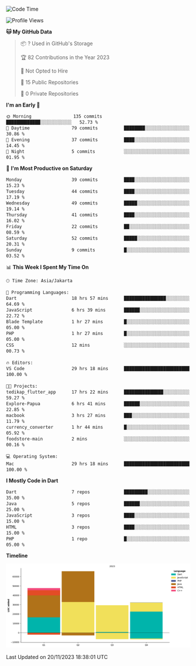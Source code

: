 <!--START_SECTION:waka-->
![Code Time](http://img.shields.io/badge/Code%20Time-29%20hrs%2018%20mins-blue)

![Profile Views](http://img.shields.io/badge/Profile%20Views-77-blue)

**🐱 My GitHub Data** 

> 📦 ? Used in GitHub's Storage 
 > 
> 🏆 82 Contributions in the Year 2023
 > 
> 🚫 Not Opted to Hire
 > 
> 📜 15 Public Repositories 
 > 
> 🔑 0 Private Repositories 
 > 
**I'm an Early 🐤** 

```text
🌞 Morning                135 commits         █████████████░░░░░░░░░░░░   52.73 % 
🌆 Daytime                79 commits          ████████░░░░░░░░░░░░░░░░░   30.86 % 
🌃 Evening                37 commits          ████░░░░░░░░░░░░░░░░░░░░░   14.45 % 
🌙 Night                  5 commits           ░░░░░░░░░░░░░░░░░░░░░░░░░   01.95 % 
```
📅 **I'm Most Productive on Saturday** 

```text
Monday                   39 commits          ████░░░░░░░░░░░░░░░░░░░░░   15.23 % 
Tuesday                  44 commits          ████░░░░░░░░░░░░░░░░░░░░░   17.19 % 
Wednesday                49 commits          █████░░░░░░░░░░░░░░░░░░░░   19.14 % 
Thursday                 41 commits          ████░░░░░░░░░░░░░░░░░░░░░   16.02 % 
Friday                   22 commits          ██░░░░░░░░░░░░░░░░░░░░░░░   08.59 % 
Saturday                 52 commits          █████░░░░░░░░░░░░░░░░░░░░   20.31 % 
Sunday                   9 commits           █░░░░░░░░░░░░░░░░░░░░░░░░   03.52 % 
```


📊 **This Week I Spent My Time On** 

```text
🕑︎ Time Zone: Asia/Jakarta

💬 Programming Languages: 
Dart                     18 hrs 57 mins      ████████████████░░░░░░░░░   64.69 % 
JavaScript               6 hrs 39 mins       ██████░░░░░░░░░░░░░░░░░░░   22.72 % 
Blade Template           1 hr 27 mins        █░░░░░░░░░░░░░░░░░░░░░░░░   05.00 % 
PHP                      1 hr 27 mins        █░░░░░░░░░░░░░░░░░░░░░░░░   05.00 % 
CSS                      12 mins             ░░░░░░░░░░░░░░░░░░░░░░░░░   00.73 % 

🔥 Editors: 
VS Code                  29 hrs 18 mins      █████████████████████████   100.00 % 

🐱‍💻 Projects: 
tedikap_flutter_app      17 hrs 22 mins      ███████████████░░░░░░░░░░   59.27 % 
Explore-Papua            6 hrs 41 mins       ██████░░░░░░░░░░░░░░░░░░░   22.85 % 
macbook                  3 hrs 27 mins       ███░░░░░░░░░░░░░░░░░░░░░░   11.79 % 
currency_converter       1 hr 44 mins        █░░░░░░░░░░░░░░░░░░░░░░░░   05.92 % 
foodstore-main           2 mins              ░░░░░░░░░░░░░░░░░░░░░░░░░   00.16 % 

💻 Operating System: 
Mac                      29 hrs 18 mins      █████████████████████████   100.00 % 
```

**I Mostly Code in Dart** 

```text
Dart                     7 repos             █████████░░░░░░░░░░░░░░░░   35.00 % 
Java                     5 repos             ██████░░░░░░░░░░░░░░░░░░░   25.00 % 
JavaScript               3 repos             ████░░░░░░░░░░░░░░░░░░░░░   15.00 % 
HTML                     3 repos             ████░░░░░░░░░░░░░░░░░░░░░   15.00 % 
PHP                      1 repo              █░░░░░░░░░░░░░░░░░░░░░░░░   05.00 % 
```



**Timeline**

![Lines of Code chart](https://raw.githubusercontent.com/YasaKafi/YasaKafi/main/assets/bar_graph.png)


 Last Updated on 20/11/2023 18:38:01 UTC
<!--END_SECTION:waka-->
